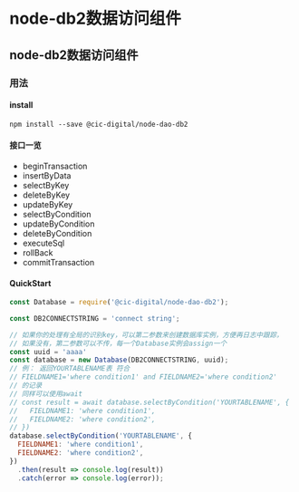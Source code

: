 # node-db2数据访问组件

##  node-db2数据访问组件

### 用法

####  install
```
npm install --save @cic-digital/node-dao-db2
```

####  接口一览
*   beginTransaction
*   insertByData
*   selectByKey
*   deleteByKey
*   updateByKey
*   selectByCondition
*   updateByCondition
*   deleteByCondition
*   executeSql
*   rollBack
*   commitTransaction

####  QuickStart
``` javascript
const Database = require('@cic-digital/node-dao-db2');

const DB2CONNECTSTRING = 'connect string';

// 如果你的处理有全局的识别key，可以第二参数来创建数据库实例，方便再日志中跟踪，
// 如果没有，第二参数可以不传，每一个Database实例会assign一个
const uuid = 'aaaa'
const database = new Database(DB2CONNECTSTRING, uuid);
// 例： 返回YOURTABLENAME表 符合
// FIELDNAME1='where condition1' and FIELDNAME2='where condition2'
// 的记录
// 同样可以使用await
// const result = await database.selectByCondition('YOURTABLENAME', {
//   FIELDNAME1: 'where condition1',
//   FIELDNAME2: 'where condition2',
// })
database.selectByCondition('YOURTABLENAME', {
  FIELDNAME1: 'where condition1',
  FIELDNAME2: 'where condition2',
})
  .then(result => console.log(result))
  .catch(error => console.log(error));
```